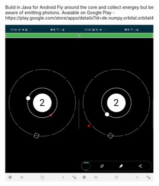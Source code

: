 <p>Build in Java for Android
Fly around the core and collect energey but be aware of emitting photons.
Avaiable on Google Play - https://play.google.com/store/apps/details?id=de.numpy.orbital.orbital4 </p>
<img align="left" width="" height="500" src="/app/atomicorbit1.jpg">
<img align="left" width="" height="500" src="/app/atomicorbit2.jpg">
